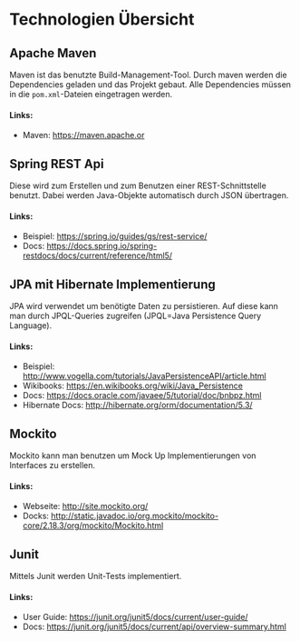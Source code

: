 # Technologien Übersicht

## Apache Maven
Maven ist das benutzte Build-Management-Tool. 
Durch maven werden die Dependencies geladen und das Projekt gebaut.
Alle Dependencies müssen in die `pom.xml`-Dateien eingetragen werden.
  #### Links:
  * Maven: https://maven.apache.or

## Spring REST Api
Diese wird zum Erstellen und zum Benutzen einer REST-Schnittstelle benutzt.
Dabei werden Java-Objekte automatisch durch JSON übertragen.
  #### Links:
  * Beispiel: https://spring.io/guides/gs/rest-service/
  * Docs: https://docs.spring.io/spring-restdocs/docs/current/reference/html5/

## JPA mit Hibernate Implementierung
JPA wird verwendet um benötigte Daten zu persistieren. Auf diese kann man durch JPQL-Queries zugreifen
(JPQL=Java Persistence Query Language).
  #### Links:
  * Beispiel: http://www.vogella.com/tutorials/JavaPersistenceAPI/article.html
  * Wikibooks: https://en.wikibooks.org/wiki/Java_Persistence
  * Docs: https://docs.oracle.com/javaee/5/tutorial/doc/bnbpz.html
  * Hibernate Docs: http://hibernate.org/orm/documentation/5.3/

## Mockito
Mockito kann man benutzen um Mock Up Implementierungen von Interfaces zu erstellen.
  #### Links:
  * Webseite: http://site.mockito.org/
  * Docks: http://static.javadoc.io/org.mockito/mockito-core/2.18.3/org/mockito/Mockito.html

## Junit
Mittels Junit werden Unit-Tests implementiert.
  #### Links:
  * User Guide: https://junit.org/junit5/docs/current/user-guide/
  * Docs: https://junit.org/junit5/docs/current/api/overview-summary.html
